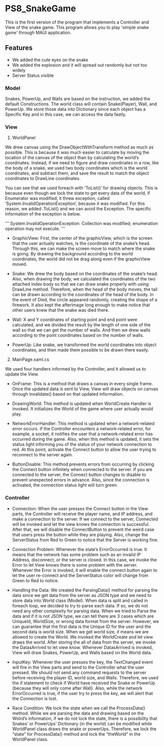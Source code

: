 # PS8_SnakeGame

This is the first version of the program that implements a Controller and View of the snake game. This program allows you to play 'simple snake game' through MAUI application.

## Features

- We added the cute eyes on the snake
- We added the explosion and it will spread out randomly but not too widely 
- Server Status visible 

### Model

Snakes, PowerUp, and Walls are based on the instruction, we added the default Constructions. The world class will contain Snake(Player), Wall, and PowerUp. We store those data into Dictionary since each object has a Specific Key and in this case, we can access the data fastly.

### View

1. WorldPanel

We drew canvas using the DrawObjectWithTransform method as much as possible. This is because it was much easier to calculate by moving the location of the canvas of the object than by calculating the world’s coordinates. Instead, if we need to figure and draw coordinates in a row, like the body of a snake, we used two body coordinates which is the world coordinates, and subtract them, and save the result to match the object coordinates to DrawLine coordinates.

You can see that we used foreach with ‘ToList()’ for drawing objects. This is because even though we lock the state to get every data of the world, if Enumerator was modified, it threw exception, called ‘System.InvalidOperationException’, because it was modified. For this reason, we added .ToList() and we can avoid the Exception. The specific information of the exception is below.

'''
System.InvalidOperationException: Collection was modified; enumeration operation may not execute.
'''

-	GraphicView: First, the center of the graphicView, which is the screen that the user actually watches, is the coordinate of the snake’s head. Through this, we can make the screen move to match where the snake is going. By drawing the background according to the world coordinates, the world did not be drag along even if the graphicView moved.

-	Snake: We drew the body based on the coordinates of the snake’s head. Also, when drawing the body, we calculated the coordinates of the two attached index body so that we can draw snake properly with using DrawLine method. Therefore, when the head of the body moves, the tail can be drawn according to the coordinates of the head of the body. In the event of Died, the circle appeared randomly, creating the shape of a firework. It also kept the afterimage long enough to make notice that other users knew that the snake was died there.

-	Wall: X and Y coordinates of starting point and end point were calculated, and we divided the result by the length of one side of the wall so that we can get the number of walls. And then we drew walls according to the point coordinates based on the number of walls.

-	PowerUp: Like snake, we transformed the world coordinates into object coordinates, and then made them possible to be drawn there easily.

2. MainPage.xaml.cs

We used four handlers informed by the Controller, and it allowed us to update the View.

-	OnFrame: This is a method that draws a canvas in every single frame. Once the updated data is sent to View, View will draw objects on canvas through invalidate() based on that updated information.

-	DrawingWorld: This method is updated when WorldCreate Handler is invoked. It initializes the World of the game where user actually would play. 

-	NetworkErrorHandler: This method is updated when a network-related error occurs. If the Controller encounters a network-related error, for example, a socket, it notifies the user that a network-related error has occurred during the game. Also, when this method is updated, it sets the status light informing you of the status of your network connection to red. At this point, activate the Connect button to allow the user trying to reconnect to the server again.

-	ButtonDisable: This method prevents errors from occurring by clicking the Connect button infinitely when connected to the server. If you are connected to the server, the Connect button changes to disable to prevent unexpected errors in advance. Also, since the connection is activated, the connection status light will turn green.

### Controller

- Connection: When the user presses the Connect button in the View parts, the Controller will receive the player name, and IP address, and make a connection to the server. If we connect to the server, Connected will be invoked and let the view knows the connection is successful. After that, we will disable the ConnectButton to prevent the weird case that users press the button while they are playing. Also, change the ServerStatus from Red to Green to notice that the Server is working fine. 

- Connection Problem: Whenever the state’s ErrorOccurred is true. It means that the network has some problem such as an invalid IP Address, disconnect, or the server is closed. In this case, we invoke the Error to let View knows there is some problem with the server. Whenever the Error is invoked, it will enable the connect button again to let the user re-connect and the ServerStatus color will change from Green to Red to notice. 

- Handling the Data: We created the ParsingData() method for parsing the data since we get data from the server as JSON type and we need to store data into World class (Model). When data is split and called in foreach loop, we decided to try to parse each data. If so, we do not need any other complexity for parsing data. When we tried to Parse the data and if it is not JSON type, we can tell there are 3 cases which are UniqueId, WorldSize, or wrong data format from the server. However, we can guarantee that the first data is the Unique ID for the user and the second data is world size. When we get world size, it means we are allowed to create the World. We invoked the WorldCreate and let view draws the world. After storing the all of data from the server, we invoke the DatasArrived to let view know. Whenever DatasArrived is invoked, View will draw Snakes, PowerUp, and Walls based on the World data. 

- InputKey: Whenever the user presses the key, the TextChanged event will fire in the View parts and send to the Controller what the user pressed. We should not send any command requests to the server before receiving the player ID, world size, and Walls. Therefore, we used the if statement to check if World have received the Snake or PowerUp (because they will only come after Wall). Also, while the network ErrorOccurred is true, if the user try to press the key, we will alert that the Connection is lost.

- Race Condition: We lock the state when we call the ProcessData() method. While we are parsing the data and drawing based on the Wolrd’s information, if we do not lock the state, there is a possibility that Snakes’ or PowerUps’ Dictionary (in the world) can be modified while WorldPanel class draws the snake or powerUps. Therefore, we lock the “state” for ProcessData() method and lock the “theWorld” in the WorldPanel class.
